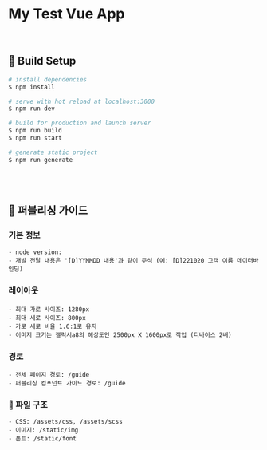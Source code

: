 # My Test Vue App
<br>

## :pushpin: Build Setup
```bash
# install dependencies
$ npm install

# serve with hot reload at localhost:3000
$ npm run dev

# build for production and launch server
$ npm run build
$ npm run start

# generate static project
$ npm run generate
```
<br><br>

## :memo: 퍼블리싱 가이드

### 기본 정보
```
- node version:
- 개발 전달 내용은 '[D]YYMMDD 내용'과 같이 주석 (예: [D]221020 고객 이름 데이터바인딩)
```
### 레이아웃
```
- 최대 가로 사이즈: 1280px
- 최대 세로 사이즈: 800px
- 가로 세로 비율 1.6:1로 유지
- 이미지 크기는 갤럭시a8의 해상도인 2500px X 1600px로 작업 (디바이스 2배)
```
### 경로
```
- 전체 페이지 경로: /guide
- 퍼블리싱 컴포넌트 가이드 경로: /guide
```
### :open_file_folder: 파일 구조
```
- CSS: /assets/css, /assets/scss
- 이미지: /static/img
- 폰트: /static/font
```